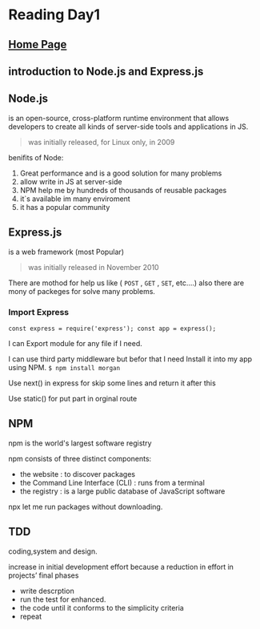 # Reading Day1

## [Home Page](/README.md)
 
## introduction to Node.js and Express.js

## Node.js
 is an open-source, cross-platform runtime environment that allows developers to create all kinds of server-side tools and applications in JS.
 > was initially released, for Linux only, in 2009

 benifits of Node:
 1. Great performance and is a good solution for many problems
 2. allow write in JS at server-side
 3. NPM help me by hundreds of thousands of reusable packages
 4. it`s available im many enviroment
 5. it has a popular community

 ## Express.js
 is a web framework (most Popular)
 >  was initially released in November 2010 

 There are mothod for help us like ( `POST` , `GET` , `SET`,  etc....)
 also there are mony of packeges for solve many problems.

### Import Express
 ` const express = require('express');
const app = express(); `

I can Export module for any file if I need.

I can  use third party middleware but befor that I need Install it into my app using NPM.
`$ npm install morgan`

Use next() in express for skip some lines and return it after this

Use static() for put part in orginal route

## NPM
 npm is the world's largest software registry

npm consists of three distinct components:

- the website : to discover packages
- the Command Line Interface (CLI) : runs from a terminal
- the registry : is a large public database of JavaScript software 

npx let me run packages without downloading.

## TDD 
coding,system and design.

increase in initial development effort because a reduction in effort in projects’ final phases

- write descrption
- run the test for enhanced.
- the code until it conforms to the simplicity criteria
- repeat




